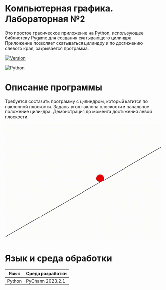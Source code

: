 # Компьютерная графика. Лабораторная №2
Это простое графическое приложение на Python, использующее библиотеку Pygame для создания скатывающего цилиндра. Приложение позволяет скатываться цилиндру и по достижению слевого края, закрывается программа.

[![Version](https://img.shields.io/badge/Version-1.0.0-blue.svg)](https://github.com/ValeriaMordyashova/comp_grahaa)

![Python](https://img.shields.io/badge/Python-3.9-purple)
# Описание программы 
Требуется составить программу c цилиндром, который катится по наклонной плоскости. Заданы угол наклона плоскости и начальное положение цилиндра. Демонстрация до момента достижения левой плоскости.

![GIF](https://raw.githubusercontent.com/ValeriaMordyashova/Comp_grahaa/lab2/picture/Лаб_2_1.gif)
# Язык и среда обработки
| Язык | Среда разработки | 
| ------ |------ |
| Python | PyCharm 2023.2.1 |
